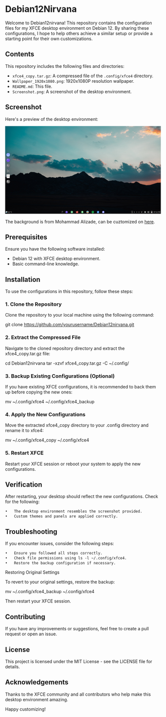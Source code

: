 # Debian12Nirvana
Welcome to Debian12nirvana! This repository contains the configuration files for my XFCE desktop environment on Debian 12. By sharing these configurations, I hope to help others achieve a similar setup or provide a starting point for their own customizations.

## Contents

This repository includes the following files and directories:

- `xfce4_copy.tar.gz`: A compressed file of the `.config/xfce4` directory.
- `Wallpaper_1920x1080.png`: 1920x1080P resolution wallpaper.
- `README.md`: This file.
- `Screenshot.png`: A screenshot of the desktop environment.

## Screenshot

Here's a preview of the desktop environment:

![Screenshot](Screenshot.png)

The background is from Mohammad Alizade, can be cuztomized on [here](https://wallhaven.cc/w/vmkl78).

## Prerequisites

Ensure you have the following software installed:
- Debian 12 with XFCE desktop environment.
- Basic command-line knowledge.

## Installation

To use the configurations in this repository, follow these steps:

### 1. Clone the Repository

Clone the repository to your local machine using the following command:

git clone https://github.com/yourusername/Debian12nirvana.git

### 2. Extract the Compressed File

Navigate to the cloned repository directory and extract the xfce4_copy.tar.gz file:

cd Debian12nirvana
tar -xzvf xfce4_copy.tar.gz -C ~/.config/

### 3. Backup Existing Configurations (Optional)

If you have existing XFCE configurations, it is recommended to back them up before copying the new ones:

mv ~/.config/xfce4 ~/.config/xfce4_backup

### 4. Apply the New Configurations

Move the extracted xfce4_copy directory to your .config directory and rename it to xfce4:

mv ~/.config/xfce4_copy ~/.config/xfce4

### 5. Restart XFCE

Restart your XFCE session or reboot your system to apply the new configurations.

## Verification

After restarting, your desktop should reflect the new configurations. Check for the following:

	•	The desktop environment resembles the screenshot provided.
	•	Custom themes and panels are applied correctly.

## Troubleshooting

If you encounter issues, consider the following steps:

	•	Ensure you followed all steps correctly.
	•	Check file permissions using ls -l ~/.config/xfce4.
	•	Restore the backup configuration if necessary.

Restoring Original Settings

To revert to your original settings, restore the backup:

mv ~/.config/xfce4_backup ~/.config/xfce4

Then restart your XFCE session.

## Contributing

If you have any improvements or suggestions, feel free to create a pull request or open an issue.

## License

This project is licensed under the MIT License - see the LICENSE file for details.

## Acknowledgements

Thanks to the XFCE community and all contributors who help make this desktop environment amazing.

Happy customizing!
